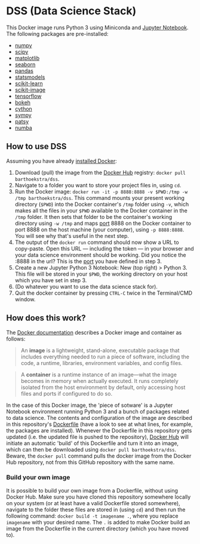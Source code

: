 # DSS (Data Science Stack)

This Docker image runs Python 3 using Miniconda and [Jupyter Notebook](http://jupyter.org/). The following packages are pre-installed:
* [numpy](http://www.numpy.org/)
* [scipy](https://www.scipy.org/)
* [matplotlib](https://matplotlib.org/)
* [seaborn](https://seaborn.pydata.org/)
* [pandas](https://pandas.pydata.org/)
* [statsmodels](http://www.statsmodels.org/)
* [scikit-learn](http://scikit-learn.org/)
* [scikit-image](http://scikit-image.org/)
* [tensorflow](https://www.tensorflow.org/)
* [bokeh](https://bokeh.pydata.org/)
* [cython](http://cython.org/)
* [sympy](http://www.sympy.org/)
* [patsy](https://patsy.readthedocs.io/)
* [numba](https://numba.pydata.org/)

## How to use DSS
Assuming you have already [installed Docker](https://docs.docker.com/engine/installation/):
1. Download (pull) the image from the [Docker Hub](https://hub.docker.com) registry: `docker pull barthoekstra/dss`.
2. Navigate to a folder you want to store your project files in, using `cd`.
3. Run the Docker image: `docker run -it -p 8888:8888 -v $PWD:/tmp -w /tmp barthoekstra/dss`. This command mounts your present working directory (`$PWD`) into the Docker container's `/tmp` folder using `-v`, which makes all the files in your `$PWD` available to the Docker container in the `/tmp` folder. It then sets that folder to be the container's working directory using `-w /tmp` and maps [port](https://en.wikipedia.org/wiki/Port_(computer_networking)) 8888 on the Docker container to port 8888 on the host machine (your computer), using `-p 8888:8888`. You will see why that's useful in the next step.
4. The output of the `docker run` command should now show a URL to copy-paste. Open this URL — including the token — in your browser and your data science environment should be working. Did you notice the :8888 in the url? This is the [port](https://en.wikipedia.org/wiki/Port_(computer_networking)) you have defined in step 3.
5. Create a new Jupyter Python 3 Notebook: New (top right) > Python 3. This file will be stored in your `$PWD`, the working directory on your host which you have set in step 3.
6. (Do whatever you want to use the data science stack for).
7. Quit the docker container by pressing `CTRL-C` twice in the Terminal/CMD window.

## How does this work?
The [Docker documentation](https://docs.docker.com/get-started/#a-brief-explanation-of-containers) describes a Docker image and container as follows:
> An **image** is a lightweight, stand-alone, executable package that includes everything needed to run a piece of software, including the code, a runtime, libraries, environment variables, and config files.

> A **container** is a runtime instance of an image—what the image becomes in memory when actually executed. It runs completely isolated from the host environment by default, only accessing host files and ports if configured to do so.

In the case of this Docker image, the 'piece of sotware' is a Jupyter Notebook environment running Python 3 and a bunch of packages related to data science. The contents and configuration of the image are described in this repository's [Dockerfile](https://github.com/barthoekstra/dss/blob/master/Dockerfile) (have a look to see at what lines, for example, the packages are installed). Whenever the Dockerfile in this repository gets updated (i.e. the updated file is pushed to the repository), [Docker Hub](https://hub.docker.com) will initiate an automatic 'build' of this Dockerfile and turn it into an image, which can then be downloaded using `docker pull barthoekstra/dss`. Beware, the `docker pull` command pulls the docker image from the Docker Hub repository, not from this GitHub repository with the same name.

### Build your own image
It is possible to build your own image from a Dockerfile, without using Docker Hub. Make sure you have cloned this repository somewhere locally on your system (or at least have a valid Dockerfile stored somewhere), navigate to the folder these files are stored in (using `cd`) and then run the following command: `docker build -t imagename .`, where you replace `imagename` with your desired name. The `.` is added to make Docker build an image from the Dockerfile in the current directory (which you have moved to).
